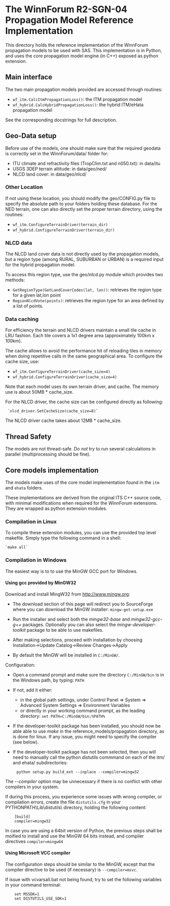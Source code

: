 # The WinnForum R2-SGN-04 Propagation Model Reference Implementation

This directory holds the reference implementation of the WinnForum propagation
models to be used with SAS. This implementation is in Python, and uses the
core propagation model engine (in C++) exposed as python extension.

## Main interface

The two main propagation models provided are accessed through routines:

  - `wf_itm.CalcItmPropagationLoss()`: the ITM propagation model
  - `wf_hybrid.CalcHybridPropagationLoss()`: the hybrid ITM/eHata propagation model

See the corresponding docstrings for full description.

## Geo-Data setup

Before use of the models, one should make sure that the required geodata is
correctly set in the WinnForum/data/ folder for:

  - ITU climate and refractivity files (TropClim.txt and n050.txt): in data/itu
  - USGS 3DEP terrain altitude: in data/geo/ned/
  - NLCD land cover: in data/geo/nlcd/


### Other Location

If not using these location, you should modify the geo/CONFIG.py file to specify
the absolute path to your folders holding these database.
For the NED terrain, one can also directly set the proper terrain directory,
using the routines:

  - `wf_itm.ConfigureTerrainDriver(terrain_dir)`
  - `wf_hybrid.ConfigureTerrainDriver(terrain_dir)`

### NLCD data

The NLCD land cover data is not directly used by the propagation models, but
a region type (among RURAL, SUBURBAN or URBAN) is a required input for the
hybrid propagation model.

To access this region type, use the geo/nlcd.py module which provides two
methods:

 - `GetRegionType(GetLandCoverCodes(lat, lon))`: retrieves the region type for a given lat,lon point
 - `RegionNlcdVote(points)`: retrieves the region type for an area defined by a
 list of points.

### Data caching

For efficiency the terrain and NLCD drivers maintain a small tile cache in LRU fashion.
Each tile covers a 1x1 degree area (approximately 100km x 100km).

The cache allows to avoid the performance hit of reloading tiles in memory when 
doing repetitive calls in the same geographical area.
To configure the cache size, use:

  - `wf_itm.ConfigureTerrainDriver(cache_size=4)`
  - `wf_hybrid.ConfigureTerrainDriver(cache_size=4)`

Note that each model uses its own terrain driver, and cache.
The memory use is about 50MB * cache_size.

For the NLCD driver, the cache size can be configured directly as following:

     `nlcd_driver.SetCacheSize(cache_size=8)`

The NLCD driver cache takes about 12MB * cache_size.

## Thread Safety

The models are not thread-safe. Do *not* try to run several calculations in parallel
(multiprocessing should be fine).

## Core models implementation

The models make uses of the core model implementation found in the `itm` and
`ehata` folders.

These implementations are derived from the original ITS C++ source code, with 
minimal modifications when required for the WinnForum extensions.
They are wrapped as python extension modules.

### Compilation in Linux

To compile these extension modules, you can use the provided top level makefile.
Simply type the following command in a shell:

    `make all`

### Compilation in Windows

The easiest way is to to use the MinGW GCC port for Windows.

#### Using gcc provided by MinGW32

Download and install MingW32 from http://www.mingw.org:

 - The download section of this page will redirect you to SourceForge where you can
 download the MinGW installer: `mingw-get-setup.exe`

 - Run the installer and select both the *mingw32-base* and *mingw32-gcc-g++* packages.
 Optionally you can also select the *mingw-developer-toolkit* package to be able to use makefiles.
 
 - After making selections, proceed with installation by choosing Installation->Update Catalog->Review Changes->Apply

 - By default the MinGW will be installed in `C:/MinGW/`.

Configuration:

 - Open a command prompt and make sure the directory `C:/MinGW/bin` is in the Windows path, by typing: `PATH`
 
 - If not, add it either:
 
   + in the global path settings, under Control Panel => System => Advanced System Settings => Environment Variables
   + or directly in your working command prompt, as the leading directory:
     `set PATH=C:/MinGW/bin;%PATH%`
 
 - If the developer-toolkit package has been installed, you should now be able able to use *make* in the reference_models/propagation directory, as is done for linux. If any issue, you might need to specify the compiler (see below).
 
 - If the developer-toolkit package has not been selected, then you will need to manually call the python distutils commmand on each of the itm/ and ehata/ subdirectories:

```
     python setup.py build_ext --inplace --compiler=mingw32
```
   
   The *--compiler* option may be unnecessary if there is no conflict with other compilers in your system.
   
If during this process, you experience some issues with wrong compiler, or compilation errors, create the file `distutils.cfg` in your PYTHONPATH\Lib\distutils\ directory, holding the following content:

```
    [build]
    compiler=mingw32
```

In case you are using a 64bit version of Python, the previous steps shall be moified to install and use the MinGW 64 bits instead, and compiler directives `compiler=mingw64`

#### Using Microsoft VCC compiler

The configuration steps should be similar to the MinGW, except that the compiler directive to be used (if necessary) is `--compiler=msvc`.

If issue with vcvarsall.bat not being found, try to set the following variables in your command terminal:

```
    set MSSDK=1 
    set DISTUTILS_USE_SDK=1
```
